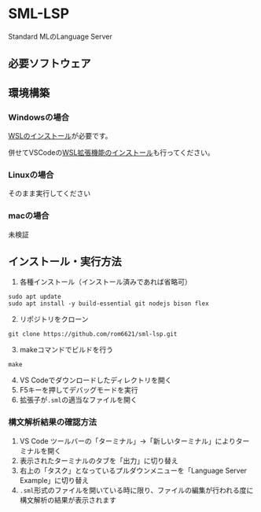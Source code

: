 # SML-LSP
Standard MLのLanguage Server

## 必要ソフトウェア

## 環境構築
### Windowsの場合
[WSLのインストール](https://learn.microsoft.com/ja-jp/windows/wsl/install)が必要です。

併せてVSCodeの[WSL拡張機能のインストール](https://learn.microsoft.com/ja-jp/windows/wsl/tutorials/wsl-vscode)も行ってください。

### Linuxの場合
そのまま実行してください

### macの場合
未検証

## インストール・実行方法
1. 各種インストール（インストール済みであれば省略可）
```console
sudo apt update
sudo apt install -y build-essential git nodejs bison flex
```
2. リポジトリをクローン
```console
git clone https://github.com/rom6621/sml-lsp.git
```
3. makeコマンドでビルドを行う
```console
make
```
4. VS Codeでダウンロードしたディレクトリを開く
5. F5キーを押してデバッグモードを実行
6. 拡張子が`.sml`の適当なファイルを開く

### 構文解析結果の確認方法
1. VS Code ツールバーの「ターミナル」→「新しいターミナル」によりターミナルを開く
2. 表示されたターミナルのタブを「出力」に切り替え
3. 右上の「タスク」となっているプルダウンメニューを「Language Server Example」に切り替え
4. `.sml`形式のファイルを開いている時に限り、ファイルの編集が行われる度に構文解析の結果が表示されます
